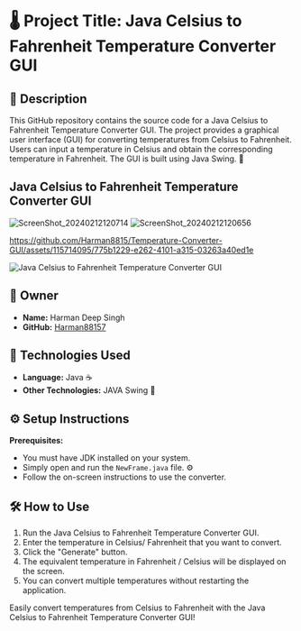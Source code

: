 # 🌡️ Project Title: Java Celsius to Fahrenheit Temperature Converter GUI

## 📝 Description

This GitHub repository contains the source code for a Java Celsius to Fahrenheit Temperature Converter GUI. The project provides a graphical user interface (GUI) for converting temperatures from Celsius to Fahrenheit. Users can input a temperature in Celsius and obtain the corresponding temperature in Fahrenheit. The GUI is built using Java Swing. 🚀

## Java Celsius to Fahrenheit Temperature Converter GUI
![ScreenShot_20240212120714](https://github.com/Harman8815/Temperature-Converter-GUI/assets/115714095/fc1d5b98-909c-4771-9270-f1a542a2eac6)
![ScreenShot_20240212120656](https://github.com/Harman8815/Temperature-Converter-GUI/assets/115714095/55d7cf74-3d19-4f00-8c08-b2f6365050c5)


https://github.com/Harman8815/Temperature-Converter-GUI/assets/115714095/775b1229-e262-4101-a315-03263a40ed1e


![Java Celsius to Fahrenheit Temperature Converter GUI](https://github.com/Harman8815/My-Projects/assets/115714095/java-celsius-to-fahrenheit-converter-gui-screenshot.png)

## 🤵 Owner

- **Name:** Harman Deep Singh
- **GitHub:** [Harman88157](https://github.com/Harman88157)

## 🚀 Technologies Used

- **Language:** Java ☕
- **Other Technologies:** JAVA Swing 🎨

## ⚙️ Setup Instructions

**Prerequisites:**
   - You must have JDK installed on your system.
   - Simply open and run the `NewFrame.java` file. ⚙️
   - Follow the on-screen instructions to use the converter.

## 🛠️ How to Use

1. Run the Java Celsius to Fahrenheit Temperature Converter GUI.
2. Enter the temperature in Celsius/ Fahrenheit that you want to convert.
3. Click the "Generate" button.
4. The equivalent temperature in Fahrenheit / Celsius will be displayed on the screen.
5. You can convert multiple temperatures without restarting the application.

Easily convert temperatures from Celsius to Fahrenheit with the Java Celsius to Fahrenheit Temperature Converter GUI!
